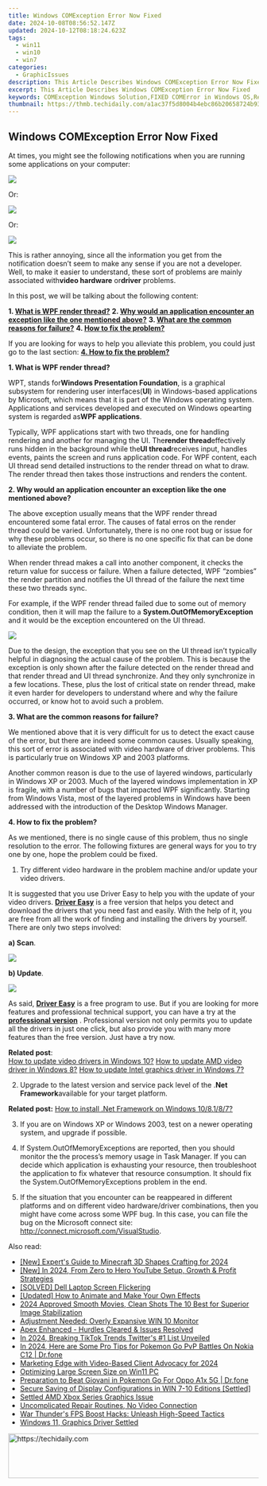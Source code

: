```yaml
---
title: Windows COMException Error Now Fixed
date: 2024-10-08T08:56:52.147Z
updated: 2024-10-12T08:18:24.623Z
tags:
  - win11
  - win10
  - win7
categories:
  - GraphicIssues
description: This Article Describes Windows COMException Error Now Fixed
excerpt: This Article Describes Windows COMException Error Now Fixed
keywords: COMException Windows Solution,FIXED COMError in Windows OS,Resolve ComException Error Windows,Windows COMError Fix Guide,Troubleshoot ComException Error Windows,ComException Fixed for Windows Users,Windows COMError Resolution Steps
thumbnail: https://thmb.techidaily.com/a1ac37f5d8004b4ebc86b20658724b93ef9aff951f603f30c9c8797a450783bc.jpg
---
```


## Windows COMException Error Now Fixed

At times, you might see the following notifications when you are running some applications on your computer:
  
![](https://images.drivereasy.com/wp-content/uploads/2016/09/system-runtime-interopservices-comexception.jpg)
  
 Or:

![](https://images.drivereasy.com/wp-content/uploads/2016/09/system-invalidoperationexception.jpg)

 Or:
  
![](https://images.drivereasy.com/wp-content/uploads/2016/09/system-outofmemoryexception-insufficient-memory.jpg)

 This is rather annoying, since all the information you get from the notification doesn’t seem to make any sense if you are not a developer. Well, to make it easier to understand, these sort of problems are mainly associated with**video hardware** or**driver** problems.
  
 In this post, we will be talking about the following content:
  
 **1\. [What is WPF render thread?](#1)**
 **2\. [Why would an application encounter an exception like the one mentioned above?](#2)**
 **3\. [What are the common reasons for failure?](#3)**
 **4\. [How to fix the problem?](#4)**

If you are looking for ways to help you alleviate this problem, you could just go to the last section: **[4\. How to fix the problem?](#4)**
  
 **1\. What is WPF render thread?**
  
WPT, stands for**Windows Presentation Foundation**, is a graphical subsystem for rendering user interfaces(**UI**) in Windows-based applications by Microsoft, which means that it is part of the Windows operating system. Applications and services developed and executed on Windows opearting system is regarded as**WPF applications**.
  
Typically, WPF applications start with two threads, one for handling rendering and another for managing the UI. The**render thread**effectively runs hidden in the background while the**UI thread**receives input, handles events, paints the screen and runs application code. For WPF content, each UI thread send detailed instructions to the render thread on what to draw. The render thread then takes those instructions and renders the content.
  
 **2\. Why would an application encounter an exception like the one mentioned above?**
  
The above exception usually means that the WPF render thread encountered some fatal error. The causes of fatal erros on the render thread could be varied. Unfortunately, there is no one root bug or issue for why these problems occur, so there is no one specific fix that can be done to alleviate the problem.
  
When render thread makes a call into another component, it checks the return value for success or failure. When a failure detected, WPF “zombies” the render partition and notifies the UI thread of the failure the next time these two threads sync.
  
For example, if the WPF render thread failed due to some out of memory condition, then it will map the failure to a **System.OutOfMemoryException** and it would be the exception encountered on the UI thread.
  
![](https://images.drivereasy.com/wp-content/uploads/2016/09/system-out-of-memory-condition.png)

Due to the design, the exception that you see on the UI thread isn’t typically helpful in diagnosing the actual cause of the problem. This is because the exception is only shown after the failure detected on the render thread and that render thread and UI thread synchronize. And they only synchronize in a few locations. These, plus the lost of critical state on render thread, make it even harder for developers to understand where and why the failure occurred, or know hot to avoid such a problem.
  
 **3\. What are the common reasons for failure?**
  
We mentioned above that it is very difficult for us to detect the exact cause of the error, but there are indeed some common causes. Usually speaking, this sort of error is associated with video hardware of driver problems. This is particularly true on Windows XP and 2003 platforms.
  
Another common reason is due to the use of layered windows, particularly in Windows XP or 2003\. Much of the layered windows implementation in XP is fragile, with a number of bugs that impacted WPF significantly. Starting from Windows Vista, most of the layered problems in Windows have been addressed with the introduction of the Desktop Windows Manager.
  
 **4\. How to fix the problem?**
  
As we mentioned, there is no single cause of this problem, thus no single resolution to the error. The following fixtures are general ways for you to try one by one, hope the problem could be fixed.

1) Try different video hardware in the problem machine and/or update your video drivers.
  
It is suggested that you use Driver Easy to help you with the update of your video drivers. **[Driver Easy](https://tools.techidaily.com/drivereasy/download/)** is a free version that helps you detect and download the drivers that you need fast and easily. With the help of it, you are free from all the work of finding and installing the drivers by yourself. There are only two steps involved:  
  
**a) Scan**.  
  
![](https://images.drivereasy.com/wp-content/uploads/2017/04/img_58e8b8443edaa.png)
  
 **b) Update**.
  
![](https://images.drivereasy.com/wp-content/uploads/2017/04/img_58e8b8511c4de.jpg)
  
As said, **[Driver Easy](https://tools.techidaily.com/drivereasy/download/)** is a free program to use. But if you are looking for more features and professional technical support, you can have a try at the **[professional version](https://tools.techidaily.com/drivereasy/download/)** . Professional version not only permits you to update all the drivers in just one click, but also provide you with many more features than the free version. Just have a try now.
  
**Related post**:  
[How to update video drivers in Windows 10?](https://tools.techidaily.com/drivereasy/download/) [How to update AMD video driver in Windows 8?](https://tools.techidaily.com/drivereasy/download/)
[How to update Intel graphics driver in Windows 7?](https://tools.techidaily.com/drivereasy/download/)
  
2) Upgrade to the latest version and service pack level of the .**Net Framework**available for your target platform.
  
**Related post:**
[How to install .Net Framework on Windows 10/8.1/8/7?](https://tools.techidaily.com/drivereasy/download/)
  
3) If you are on Windows XP or Windows 2003, test on a newer operating system, and upgrade if possible.
  
4) If  System.OutOfMemoryExceptions are reported, then you should monitor the the process’s memory usage in Task Manager. If you can decide which application is exhausting your resource, then troubleshoot the application to fix whatever that resource consumption. It should fix the System.OutOfMemoryExceptions problem in the end.
  
5) If the situation that you encounter can be reappeared in different platforms and on different video hardware/driver combinations, then you might have come across some WPF bug. In this case, you can file the bug on the Microsoft connect site: <http://connect.microsoft.com/VisualStudio>.

<ins class="adsbygoogle"
     style="display:block"
     data-ad-format="autorelaxed"
     data-ad-client="ca-pub-7571918770474297"
     data-ad-slot="1223367746"></ins>

<ins class="adsbygoogle"
     style="display:block"
     data-ad-client="ca-pub-7571918770474297"
     data-ad-slot="8358498916"
     data-ad-format="auto"
     data-full-width-responsive="true"></ins>

<span class="atpl-alsoreadstyle">Also read:</span>
<div><ul>
<li><a href="https://screen-activity-recording.techidaily.com/new-experts-guide-to-minecraft-3d-shapes-crafting-for-2024/"><u>[New] Expert's Guide to Minecraft 3D Shapes Crafting for 2024</u></a></li>
<li><a href="https://youtube-lab.techidaily.com/n-2024-from-zero-to-hero-youtube-setup-growth-and-profit-strategies/"><u>[New] In 2024, From Zero to Hero YouTube Setup, Growth & Profit Strategies</u></a></li>
<li><a href="https://graphic-issues.techidaily.com/solved-dell-laptop-screen-flickering/"><u>[SOLVED] Dell Laptop Screen Flickering</u></a></li>
<li><a href="https://facebook-record-videos.techidaily.com/updated-how-to-animate-and-make-your-own-effects/"><u>[Updated] How to Animate and Make Your Own Effects</u></a></li>
<li><a href="https://extra-skills.techidaily.com/2024-approved-smooth-movies-clean-shots-the-10-best-for-superior-image-stabilization/"><u>2024 Approved Smooth Movies, Clean Shots The 10 Best for Superior Image Stabilization</u></a></li>
<li><a href="https://graphic-issues.techidaily.com/adjustment-needed-overly-expansive-win-10-monitor/"><u>Adjustment Needed: Overly Expansive WIN 10 Monitor</u></a></li>
<li><a href="https://graphic-issues.techidaily.com/apex-enhanced-hurdles-cleared-and-issues-resolved/"><u>Apex Enhanced - Hurdles Cleared & Issues Resolved</u></a></li>
<li><a href="https://twitter-videos.techidaily.com/in-2024-breaking-tiktok-trends-twitters-1-list-unveiled/"><u>In 2024, Breaking TikTok Trends Twitter's #1 List Unveiled</u></a></li>
<li><a href="https://android-pokemon-go.techidaily.com/in-2024-here-are-some-pro-tips-for-pokemon-go-pvp-battles-on-nokia-c12-drfone-by-drfone-virtual-android/"><u>In 2024, Here are Some Pro Tips for Pokemon Go PvP Battles On Nokia C12 | Dr.fone</u></a></li>
<li><a href="https://extra-guidance.techidaily.com/marketing-edge-with-video-based-client-advocacy-for-2024/"><u>Marketing Edge with Video-Based Client Advocacy for 2024</u></a></li>
<li><a href="https://graphic-issues.techidaily.com/optimizing-large-screen-size-on-win11-pc/"><u>Optimizing Large Screen Size on Win11 PC</u></a></li>
<li><a href="https://android-pokemon-go.techidaily.com/preparation-to-beat-giovani-in-pokemon-go-for-oppo-a1x-5g-drfone-by-drfone-virtual-android/"><u>Preparation to Beat Giovani in Pokemon Go For Oppo A1x 5G | Dr.fone</u></a></li>
<li><a href="https://graphic-issues.techidaily.com/secure-saving-of-display-configurations-in-win-7-10-editions-settled/"><u>Secure Saving of Display Configurations in WIN 7-10 Editions [Settled]</u></a></li>
<li><a href="https://graphic-issues.techidaily.com/settled-amd-xbox-series-graphics-issue/"><u>Settled AMD Xbox Series Graphics Issue</u></a></li>
<li><a href="https://graphic-issues.techidaily.com/uncomplicated-repair-routines-no-video-connection/"><u>Uncomplicated Repair Routines, No Video Connection</u></a></li>
<li><a href="https://win-blog.techidaily.com/war-thunders-fps-boost-hacks-unleash-high-speed-tactics/"><u>War Thunder's FPS Boost Hacks: Unleash High-Speed Tactics</u></a></li>
<li><a href="https://graphic-issues.techidaily.com/windows-11-graphics-driver-settled/"><u>Windows 11, Graphics Driver Settled</u></a></li>
</ul></div>

<!-- affiliate ads begin -->
<a href="https://ephamedtechinc.pxf.io/c/5597632/2123512/26400" target="_top" id="2123512">
  <img src="//a.impactradius-go.com/display-ad/26400-2123512" border="0" alt="https://techidaily.com" width="728" height="90"/>
</a>
<img height="0" width="0" src="https://ephamedtechinc.pxf.io/i/5597632/2123512/26400" style="position:absolute;visibility:hidden;" border="0" />
<!-- affiliate ads end -->

